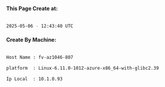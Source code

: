 
   
#### This Page Create at:

```bash

2025-05-06 - 12:43:40 UTC

```

#### Create By Machine:

```bash

Host Name : fv-az1046-807

platform  : Linux-6.11.0-1012-azure-x86_64-with-glibc2.39

Ip Local  : 10.1.0.93

```

